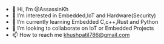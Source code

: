 - 👋 Hi, I’m @AssassinKh
- 👀 I’m interested in Embedded,IoT and Hardware(Security)
- 🌱 I’m currently learning Embedded C,c++,Rust and Python
- 💞️ I’m looking to collaborate on IoT or Embedded Projects
- 📫 How to reach me khushpatil786@gmail.com

<!---
AssassinKh/AssassinKh is a ✨ special ✨ repository because its `README.md` (this file) appears on your GitHub profile.
You can click the Preview link to take a look at your changes.
--->
